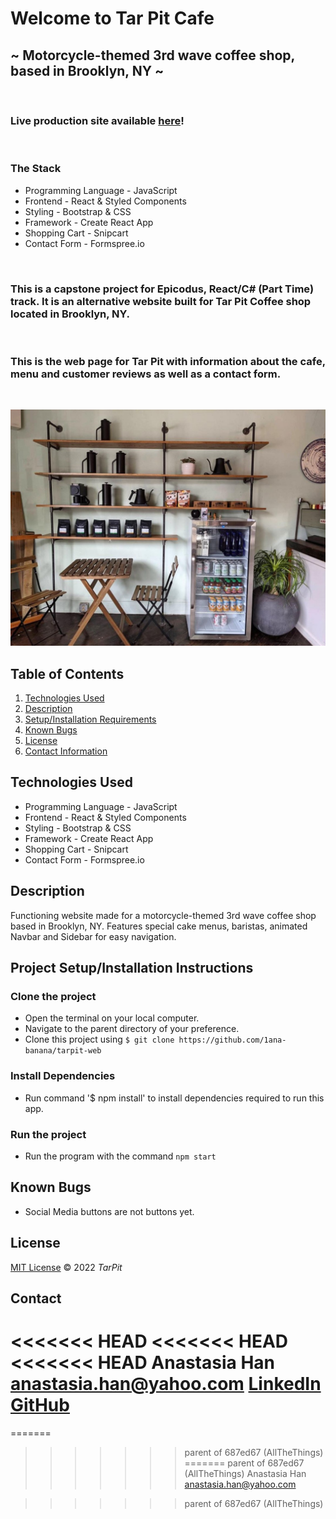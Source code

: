 # Welcome to Tar Pit Cafe

## ~ Motorcycle-themed 3rd wave coffee shop, based in Brooklyn, NY ~

<br />

### Live production site available [here](placeholder)!

<br />

### The Stack

- Programming Language - JavaScript
- Frontend - React & Styled Components
- Styling - Bootstrap & CSS
- Framework - Create React App
- Shopping Cart - Snipcart
- Contact Form - Formspree.io


<br />

### This is a capstone project for Epicodus, React/C# (Part Time) track. It is an alternative website built for Tar Pit Coffee shop located in Brooklyn, NY.

<br />

### This is the web page for Tar Pit with information about the cafe, menu and customer reviews as well as a contact form.

<br />

![Tar Pit](src/images/restaurant-2.jpg)

## Table of Contents

1. [Technologies Used](#technologies)
2. [Description](#description)
3. [Setup/Installation Requirements](#setup)
4. [Known Bugs](#bugs)
5. [License](#license)
6. [Contact Information](#contact)

## Technologies Used <a id="technologies"></a>

- Programming Language - JavaScript
- Frontend - React & Styled Components
- Styling - Bootstrap & CSS
- Framework - Create React App
- Shopping Cart - Snipcart
- Contact Form - Formspree.io

## Description <a id="description"></a>

Functioning website made for a motorcycle-themed 3rd wave coffee shop based in Brooklyn, NY. Features special cake menus, baristas, animated Navbar and Sidebar for easy navigation.

## Project Setup/Installation Instructions <a id="setup"></a>

### Clone the project

- Open the terminal on your local computer.
- Navigate to the parent directory of your preference.
- Clone this project using `$ git clone https://github.com/1ana-banana/tarpit-web`

### Install Dependencies
- Run command '$ npm install' to install dependencies required to run this app.

### Run the project

- Run the program with the command `npm start`

## Known Bugs <a id="bugs"></a>

- Social Media buttons are not buttons yet. 

## License <a id="license"></a>

[MIT License](https://opensource.org/licenses/MIT) © 2022 _TarPit_

## Contact <a id="contact"></a>

<<<<<<< HEAD
<<<<<<< HEAD
<<<<<<< HEAD
Anastasia Han [anastasia.han@yahoo.com](mailto:anastasia.han@yahoo.com) [LinkedIn](https://www.linkedin.com/in/jungyeonhan/) [GitHub](https://github.com/1ana-banana)
=======
=======
>>>>>>> parent of 687ed67 (AllTheThings)
=======
>>>>>>> parent of 687ed67 (AllTheThings)
Anastasia Han [anastasia.han@yahoo.com](mailto:anastasia.han@yahoo.com) 


>>>>>>> parent of 687ed67 (AllTheThings)
